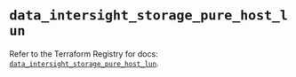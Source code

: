 # `data_intersight_storage_pure_host_lun`

Refer to the Terraform Registry for docs: [`data_intersight_storage_pure_host_lun`](https://registry.terraform.io/providers/ciscodevnet/intersight/1.0.71/docs/data-sources/storage_pure_host_lun).
